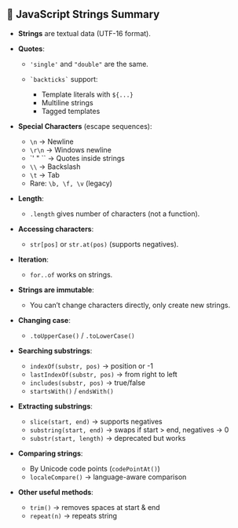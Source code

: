 
## 📌 JavaScript Strings Summary

* **Strings** are textual data (UTF-16 format).

* **Quotes**:

  * `'single'` and `"double"` are the same.
  * `` `backticks` `` support:

    * Template literals with `${...}`
    * Multiline strings
    * Tagged templates

* **Special Characters** (escape sequences):

  * `\n` → Newline
  * `\r\n` → Windows newline
  * \`' " \`\` → Quotes inside strings
  * `\\` → Backslash
  * `\t` → Tab
  * Rare: `\b, \f, \v` (legacy)

* **Length**:

  * `.length` gives number of characters (not a function).

* **Accessing characters**:

  * `str[pos]` or `str.at(pos)` (supports negatives).

* **Iteration**:

  * `for..of` works on strings.

* **Strings are immutable**:

  * You can’t change characters directly, only create new strings.

* **Changing case**:

  * `.toUpperCase()` / `.toLowerCase()`

* **Searching substrings**:

  * `indexOf(substr, pos)` → position or -1
  * `lastIndexOf(substr, pos)` → from right to left
  * `includes(substr, pos)` → true/false
  * `startsWith()` / `endsWith()`

* **Extracting substrings**:

  * `slice(start, end)` → supports negatives
  * `substring(start, end)` → swaps if start > end, negatives → 0
  * `substr(start, length)` → deprecated but works

* **Comparing strings**:

  * By Unicode code points (`codePointAt()`)
  * `localeCompare()` → language-aware comparison

* **Other useful methods**:

  * `trim()` → removes spaces at start & end
  * `repeat(n)` → repeats string

